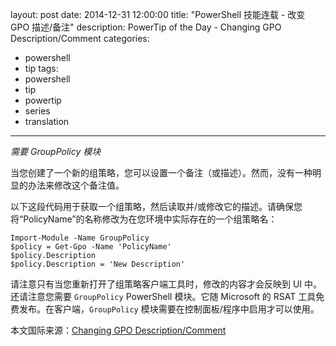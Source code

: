 ﻿layout: post
date: 2014-12-31 12:00:00
title: "PowerShell 技能连载 - 改变 GPO 描述/备注"
description: PowerTip of the Day - Changing GPO Description/Comment
categories:
- powershell
- tip
tags:
- powershell
- tip
- powertip
- series
- translation
---
_需要 GroupPolicy 模块_

当您创建了一个新的组策略，您可以设置一个备注（或描述）。然而，没有一种明显的办法来修改这个备注值。

以下这段代码用于获取一个组策略，然后读取并/或修改它的描述。请确保您将“PolicyName”的名称修改为在您环境中实际存在的一个组策略名：

    Import-Module -Name GroupPolicy
    $policy = Get-Gpo -Name 'PolicyName'
    $policy.Description
    $policy.Description = 'New Description' 

请注意只有当您重新打开了组策略客户端工具时，修改的内容才会反映到 UI 中。还请注意您需要 `GroupPolicy` PowerShell 模块。它随 Microsoft 的 RSAT 工具免费发布。在客户端，`GroupPolicy` 模块需要在控制面板/程序中启用才可以使用。

<!--more-->
本文国际来源：[Changing GPO Description/Comment](http://powershell.com/cs/blogs/tips/archive/2014/12/31/changing-gpo-description-comment.aspx)
